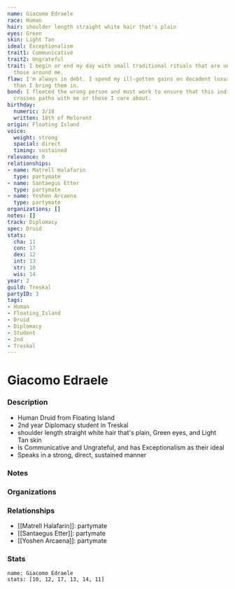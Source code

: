 ```yaml
---
name: Giacomo Edraele
race: Human
hair: shoulder length straight white hair that's plain
eyes: Green
skin: Light Tan
ideal: Exceptionalism
trait1: Communicative
trait2: Ungrateful
trait: I begin or end my day with small traditional rituals that are unfamiliar to
  those around me.
flaw: I'm always in debt. I spend my ill-gotten gains on decadent luxuries faster
  than I bring them in.
bond: I fleeced the wrong person and must work to ensure that this individual never
  crosses paths with me or those I care about.
birthday:
  numeric: 3/18
  written: 18th of Melorent
origin: Floating Island
voice:
  weight: strong
  spacial: direct
  timing: sustained
relevance: 0
relationships:
- name: Matrell Halafarin
  type: partymate
- name: Santaegus Etter
  type: partymate
- name: Yoshen Arcaena
  type: partymate
organizations: []
notes: []
track: Diplomacy
spec: Druid
stats:
  cha: 11
  con: 17
  dex: 12
  int: 13
  str: 10
  wis: 14
year: 2
guild: Treskal
partyID: 3
tags:
- Human
- Floating_Island
- Druid
- Diplomacy
- Student
- 2nd
- Treskal
---
```

# Giacomo Edraele
### Description
- Human Druid from Floating Island
- 2nd year Diplomacy student in Treskal
- shoulder length straight white hair that's plain, Green eyes, and Light Tan skin
- Is Communicative and Ungrateful, and has Exceptionalism as their ideal
- Speaks in a strong, direct, sustained manner

### Notes

### Organizations

### Relationships
- [[Matrell Halafarin]]: partymate
- [[Santaegus Etter]]: partymate
- [[Yoshen Arcaena]]: partymate

### Stats
```statblock
name: Giacomo Edraele
stats: [10, 12, 17, 13, 14, 11]
```